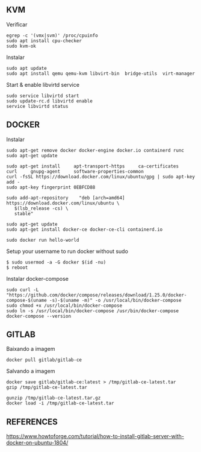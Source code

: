 ## KVM

Verificar

```
egrep -c '(vmx|svm)' /proc/cpuinfo
sudo apt install cpu-checker
sudo kvm-ok
``` 

Instalar

```
sudo apt update
sudo apt install qemu qemu-kvm libvirt-bin  bridge-utils  virt-manager
``` 

Start & enable libvirtd service

```
sudo service libvirtd start
sudo update-rc.d libvirtd enable
service libvirtd status
```

## DOCKER

Instalar

```
sudo apt-get remove docker docker-engine docker.io containerd runc
sudo apt-get update

sudo apt-get install     apt-transport-https     ca-certificates     curl     gnupg-agent     software-properties-common
curl -fsSL https://download.docker.com/linux/ubuntu/gpg | sudo apt-key add -
sudo apt-key fingerprint 0EBFCD88

sudo add-apt-repository    "deb [arch=amd64] https://download.docker.com/linux/ubuntu \
   $(lsb_release -cs) \
   stable"

sudo apt-get update
sudo apt-get install docker-ce docker-ce-cli containerd.io

sudo docker run hello-world
```

Setup your username to run docker without sudo

```shell
$ sudo usermod -a -G docker $(id -nu)
$ reboot
```

Instalar docker-compose

```
sudo curl -L "https://github.com/docker/compose/releases/download/1.25.0/docker-compose-$(uname -s)-$(uname -m)" -o /usr/local/bin/docker-compose
sudo chmod +x /usr/local/bin/docker-compose
sudo ln -s /usr/local/bin/docker-compose /usr/bin/docker-compose
docker-compose --version
```

## GITLAB

Baixando a imagem

```
docker pull gitlab/gitlab-ce
```

Salvando a imagem

```
docker save gitlab/gitlab-ce:latest > /tmp/gitlab-ce-latest.tar
gzip /tmp/gitlab-ce-latest.tar

gunzip /tmp/gitlab-ce-latest.tar.gz
docker load -i /tmp/gitlab-ce-latest.tar
```


## REFERENCES

https://www.howtoforge.com/tutorial/how-to-install-gitlab-server-with-docker-on-ubuntu-1804/

 
